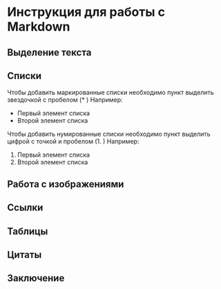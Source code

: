 # Инструкция для работы с Markdown

##  Выделение текста

## Списки

Чтобы добавить маркированные списки необходимо пункт выделить звездочкой с пробелом (* ) Например:

* Первый элемент списка
* Второй элемент списка

Чтобы добавить нумированные списки необходимо пункт выделить цифрой с точкой и пробелом (1. ) Например:

1. Первый элемент списка
2.  Второй элемент списка

## Работа с изображениями 

## Ссылки

## Таблицы

## Цитаты

## Заключение                       